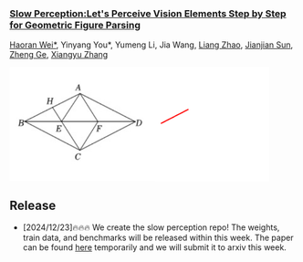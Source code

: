 <h3><a href="">Slow Perception:Let's Perceive Vision Elements Step by Step for Geometric Figure Parsing</a></h3>


[Haoran Wei*](https://scholar.google.com/citations?user=J4naK0MAAAAJ&hl=en), Yinyang You*, Yumeng Li, Jia Wang, [Liang Zhao](https://scholar.google.com.hk/citations?user=uJJ5zskAAAAJ&hl=zh-CN&oi=sra),  [Jianjian Sun](https://scholar.google.com/citations?user=MVZrGkYAAAAJ&hl=en), [Zheng Ge](https://joker316701882.github.io/), [Xiangyu Zhang](https://scholar.google.com/citations?user=yuB-cfoAAAAJ&hl=en)


<p align="left">
<img src="assets/img1.jpg" style="width: 255px" align=left>
<img src="assets/geometric.gif" style="width: 200px" align=center>
</p>


## Release
- [2024/12/23]🔥🔥🔥 We create the slow perception repo! The weights, train data, and benchmarks will be released within this week. The paper can be found [here]() temporarily and we will submit it to arxiv this week.

